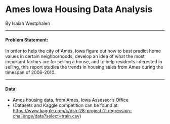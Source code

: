 # Ames Iowa Housing Data Analysis
By Isaiah Westphalen
_________________
#### Problem Statement:
In order to help the city of Ames, Iowa figure out how to best predict home values in certain neighborhoods, develop an idea of what the most important factors are for selling a house, and to help residents interested in selling, this report studies the trends in housing sales from Ames during the timespan of 2006-2010.
________
#### Data:
- Ames housing data, from Ames, Iowa Assessor’s Office 
- (Datasets and Kaggle competition can be found at: https://www.kaggle.com/c/dsir-28-project-2-regression-challenge/data?select=train.csv)